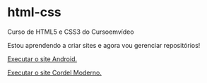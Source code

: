 # html-css
 Curso de HTML5 e CSS3 do Cursoemvídeo

Estou aprendendo a criar sites e agora vou gerenciar repositórios!

<a href="https://maragatocoder.github.io/html-css/Desafios/010d%20Site/" target="_blank"> Executar o site Android.</a>

<a href="https://maragatocoder.github.io/projeto-cordel/" target="_blank"> Executar o site Cordel Moderno.</a>